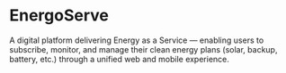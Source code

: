 # EnergoServe
A digital platform delivering Energy as a Service — enabling users to subscribe, monitor, and manage their clean energy plans (solar, backup, battery, etc.) through a unified web and mobile experience.
